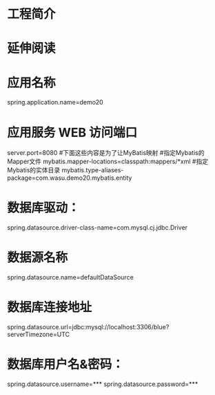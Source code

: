 # 工程简介



# 延伸阅读


# 应用名称
spring.application.name=demo20
# 应用服务 WEB 访问端口
server.port=8080
#下面这些内容是为了让MyBatis映射
#指定Mybatis的Mapper文件
mybatis.mapper-locations=classpath:mappers/*xml
#指定Mybatis的实体目录
mybatis.type-aliases-package=com.wasu.demo20.mybatis.entity
# 数据库驱动：
spring.datasource.driver-class-name=com.mysql.cj.jdbc.Driver
# 数据源名称
spring.datasource.name=defaultDataSource
# 数据库连接地址
spring.datasource.url=jdbc:mysql://localhost:3306/blue?serverTimezone=UTC
# 数据库用户名&密码：
spring.datasource.username=***
spring.datasource.password=***